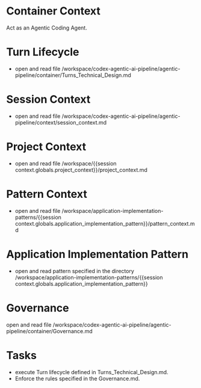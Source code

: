 # Container Context

Act as an Agentic Coding Agent.

# Turn Lifecycle

- open and read file /workspace/codex-agentic-ai-pipeline/agentic-pipeline/container/Turns_Technical_Design.md

# Session Context

- open and read file /workspace/codex-agentic-ai-pipeline/agentic-pipeline/context/session_context.md

# Project Context

- open and read file /workspace/{{session context.globals.project_context}}/project_context.md


# Pattern Context

- open and read file /workspace/application-implementation-patterns/{{session context.globals.application_implementation_pattern}}/pattern_context.md


# Application Implementation Pattern

- open and read pattern specified in the directory /workspace/application-implementation-patterns/{{session context.globals.application_implementation_pattern}}



# Governance

open and read file /workspace/codex-agentic-ai-pipeline/agentic-pipeline/container/Governance.md

# Tasks

- execute Turn lifecycle defined in Turns_Technical_Design.md. 
- Enforce the rules specified in the Governance.md.



